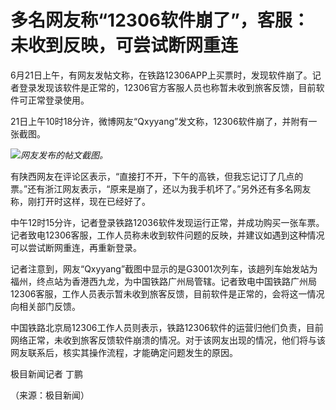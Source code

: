 

# 多名网友称“12306软件崩了”，客服：未收到反映，可尝试断网重连

6月21日上午，有网友发帖文称，在铁路12306APP上买票时，发现软件崩了。记者登录发现该软件是正常的，12306官方客服人员也称暂未收到旅客反馈，目前软件可正常登录使用。

21日上午10时18分许，微博网友“Qxyyang”发文称，12306软件崩了，并附有一张截图。

![](https://inews.gtimg.com/om_bt/OABW0ZVAg-Ccd1TlBN-52CCz_ADsJaOgGJ38miyAnkW_IAA/1000)_网友发布的帖文截图。_

有陕西网友在评论区表示，“直接打不开，下午的高铁，但我忘记订了几点的票。”还有浙江网友表示，“原来是崩了，还以为我手机坏了。”另外还有多名网友称，刚打开时这样，现在已经好了。

中午12时15分许，记者登录铁路12036软件发现运行正常，并成功购买一张车票。记者致电12306客服，工作人员称未收到软件问题的反映，并建议如遇到这种情况可以尝试断网重连，再重新登录。

记者注意到，网友“Qxyyang”截图中显示的是G3001次列车，该趟列车始发站为福州，终点站为香港西九龙，为中国铁路广州局管辖。记者致电中国铁路广州局12306客服，工作人员表示暂未收到旅客反馈，目前软件是正常的，会将这一情况向相关部门反馈。

中国铁路北京局12306工作人员则表示，铁路12306软件的运营归他们负责，目前网络正常，未收到旅客反馈软件崩溃的情况。对于该网友出现的情况，他们将与该网友联系后，核实其操作流程，才能确定问题发生的原因。

极目新闻记者 丁鹏

（来源：极目新闻）

